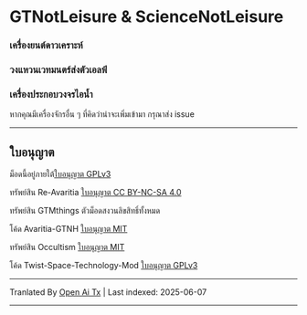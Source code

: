 # GTNotLeisure & ScienceNotLeisure

### เครื่องยนต์ดาวเคราะห์

### วงแหวนเวทมนตร์ส่งตัวเอลฟ์

### เครื่องประกอบวงจรไอน้ำ

หากคุณมีเครื่องจักรอื่น ๆ ที่คิดว่าน่าจะเพิ่มเข้ามา กรุณาส่ง issue

---

## ใบอนุญาต
ม็อดนี้อยู่ภายใต้[ใบอนุญาต GPLv3](https://www.gnu.org/licenses/gpl-3.0.html)

ทรัพย์สิน Re-Avaritia [ใบอนุญาต CC BY-NC-SA 4.0](https://creativecommons.org/licenses/by-nc-sa/4.0/)

ทรัพย์สิน GTMthings ตัวม็อดสงวนลิขสิทธิ์ทั้งหมด

โค้ด Avaritia-GTNH [ใบอนุญาต MIT](https://mit-license.org/)

ทรัพย์สิน Occultism [ใบอนุญาต MIT](https://mit-license.org/)

โค้ด Twist-Space-Technology-Mod [ใบอนุญาต GPLv3](https://www.gnu.org/licenses/gpl-3.0.html)

---

Tranlated By [Open Ai Tx](https://github.com/OpenAiTx/OpenAiTx) | Last indexed: 2025-06-07

---